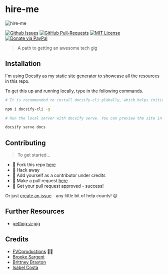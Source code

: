 # hire-me

![hire-me](https://i.imgur.com/e3cjDTB.png)

[![Github Issues](https://img.shields.io/github/issues/fvcproductions/hire-me.svg?style=flat-square)](https://github.com/fvcproductions/hire-me/issues) [![GitHub  Pull-Requests](https://img.shields.io/github/issues-pr/fvcproductions/hire-me.svg?style=flat-square)](https://github.com/fvcproductions/hire-me/pulls) [![MIT License](http://img.shields.io/:license-mit-blue.svg?style=flat-square)](http://badges.mit-license.org) [![Donate via PayPal](https://img.shields.io/badge/Donate-PayPal-blue.svg?style=flat-square)](http://paypal.me/fvcproductions)

> A path to getting an awesome tech gig

## Installation

I'm using [Docsify](https://docsify.js.org/) as my static site generator to showcase all the resources in this repo.

To get this up and running locally, type in the following commands.

```bash
# It is recommended to install docsify-cli globally, which helps initializing and previewing the website locally.

npm i docsify-cli -g

# Run the local server with docsify serve. You can preview the site in your browser on http://localhost:3000.

docsify serve docs
```

## Contributing

> To get started...

* 🍴 Fork this repo [here](https://github.com/fvcproductions/hire-me#fork-destination-box)
* 🔨 Hack away
* 👥 Add yourself as a contributor under credits
* 🔧 Make a pull request [here](https://github.com/fvcproductions/hire-me/compare)
* 🎉 Get your pull request approved - success!

Or just [create an issue](https://github.com/fvcproductions/hire-me/issues) - any little bit of help counts! 😊

## Further Resources

* [getting-a-gig](https://github.com/cassidoo/getting-a-gig)

## Credits

* [FVCproductions](http://fvcproductions.com) 🍓🍫
* [Brooke Sargent](https://github.com/brookesargent)
* [Brittney Braxton](https://github.com/mintii)
* [Isabel Costa](https://github.com/isabelcosta)
